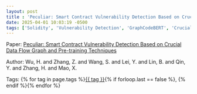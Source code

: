```yaml
---
layout: post
title : 'Peculiar: Smart Contract Vulnerability Detection Based on Crucial Data Flow Graph and Pre-training Techniques'
date: 2025-04-01 10:03:19 -0500
tags: ['Solidity', 'Vulnerability Detection', 'GraphCodeBERT', 'Crucial Data Flow Graph (CDFG)']
---
```

Paper: [Peculiar: Smart Contract Vulnerability Detection Based on Crucial Data Flow Graph and Pre-training Techniques](https://ieeexplore.ieee.org/abstract/document/9700296)

Author: Wu, H. and Zhang, Z. and Wang, S. and Lei, Y. and Lin, B. and Qin, Y. and Zhang, H. and Mao, X.




 Tags: 
    <span>
    {% for tag in page.tags %}<a href="{{ site.baseurl }}tags/#{{ tag | slugify }}">{{ tag }}</a>{% if forloop.last == false %}, {% endif %}{% endfor %}
    </span>
